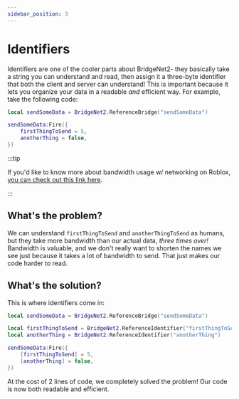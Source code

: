 ```yaml
---
sidebar_position: 3
---
```


# Identifiers
Identifiers are one of the cooler parts about BridgeNet2- they basically take a string you can understand and read, then assign it a three-byte identifier that both the client and server can understand! This is important because it lets you organize your data in a readable *and* efficient way. For example, take the following code:
```lua
local sendSomeData = BridgeNet2.ReferenceBridge("sendSomeData")

sendSomeData:Fire({
	firstThingToSend = 5,
	anotherThing = false,
})
```

:::tip

If you'd like to know more about bandwidth usage w/ networking on Roblox, [you can check out this link here](https://devforum.roblox.com/t/in-depth-information-about-robloxs-remoteevents-instance-replication-and-physics-replication-w-sources/1847340).

:::

## What's the problem?
We can understand `firstThingToSend` and `anotherThingToSend` as humans, but they take more bandwidth than our actual data, *three times over!* Bandwidth is valuable, and we don't really want to shorten the names we see just because it takes a lot of bandwidth to send. That just makes our code harder to read.

## What's the solution?
This is where identifiers come in:
```lua
local sendSomeData = BridgeNet2.ReferenceBridge("sendSomeData")

local firstThingToSend = BridgeNet2.ReferenceIdentifier("firstThingToSend")
local anotherThing = BridgeNet2.ReferenceIdentifier("anotherThing")

sendSomeData:Fire({
	[firstThingToSend] = 5,
	[anotherThing] = false,
})
```
At the cost of 2 lines of code, we completely solved the problem! Our code is now both readable and efficient.
